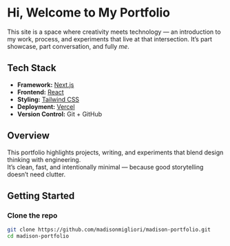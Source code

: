 # Hi, Welcome to My Portfolio

This site is a space where creativity meets technology — an introduction to my work, process, and experiments that live at that intersection. It’s part showcase, part conversation, and fully *me*.

## Tech Stack
- **Framework:** [Next.js](https://nextjs.org/)
- **Frontend:** [React](https://react.dev/)
- **Styling:** [Tailwind CSS](https://tailwindcss.com/)
- **Deployment:** [Vercel](https://vercel.com/)
- **Version Control:** Git + GitHub

## Overview
This portfolio highlights projects, writing, and experiments that blend design thinking with engineering.  
It’s clean, fast, and intentionally minimal — because good storytelling doesn’t need clutter.

## Getting Started

### Clone the repo
```bash
git clone https://github.com/madisonmigliori/madison-portfolio.git
cd madison-portfolio
